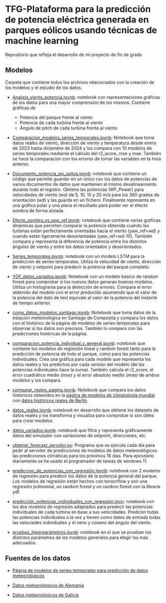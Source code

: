 # TFG-Plataforma para la predicción de potencia eléctrica generada en parques eólicos usando técnicas de machine learning
Repositorio que refleja el desarrollo de mi proyecto de fin de grado

## Modelos
Carpeta que contiene todos los archivos relacionados con la creación de los modelos y el estudio de los datos.

- [Analisis_viento_potencia.ipynb](https://github.com/Lucia1009/TFG-Plataforma-para-la-prediccion-de-potencia-electrica-generada-en-parques-eolicos/blob/main/modelos/Analisis_viento_potencia.ipynb "Analisis_viento_potencia.ipynb"): notebook con representaciones gráficas de los datos para una mayor comprensión de los mismos. Contiene gráficas de
	- Potencia del parque frente al viento
	- Potencia de cada turbina frente al viento
	- Ángulo de pitch de cada turbina frente al viento

- [Comparacion_modelos_series_temporales.ipynb](https://github.com/Lucia1009/TFG-Plataforma-para-la-prediccion-de-potencia-electrica-generada-en-parques-eolicos/blob/main/modelos/Comparacion_modelos_series_temporales.ipynb "Comparacion_modelos_series_temporales.ipynb"): Notebook que toma datos reales de viento, dirección de viento y temperatura desde enero de 2023 hasta diciembre de 2024 y los compara con 10 modelos de series temporales mediante el cálculo del r2_score, mse y mae. También se hace la comparación con los errores de tomar las variables en la hora anterior.

- [Documento_potencia_sin_saltos.ipynb](https://github.com/Lucia1009/TFG-Plataforma-para-la-prediccion-de-potencia-electrica-generada-en-parques-eolicos/blob/main/modelos/Documento_potencia_sin_saltos.ipynb "Documento_potencia_sin_saltos.ipynb"): notebook que contiene un código que permite guardar en un único csv los datos de potencias de varios documentos de datos que mantienen el mismo desalineamiento durante todo el registro. Obtiene las potencias (WF_Power) para velocidades de viento (ws) de 5, 10, 15 y 20 m/s  para los 360 grados de orientación (wd) y las guarda en un fichero. Finalmente representa en una gráfica polar y una plana el resultado para poder ver el efecto sombra de forma aislada.

- [Efecto_sombra_vs_yaw_ref.ipynb](https://github.com/Lucia1009/TFG-Plataforma-para-la-prediccion-de-potencia-electrica-generada-en-parques-eolicos/blob/main/modelos/Efecto_sombra_vs_yaw_ref.ipynb "Efecto_sombra_vs_yaw_ref.ipynb"): notebook que contiene varias gráficas dinámicas que permiten comparar la potencia obtenida cuando las turbinas están perfectamente orientadas hacia el viento (yaw_ref=wd) y cuando están ligeramente desorientadas (yaw_ref=wd-10). También compara y representa la diferencia de potencia entre los distintos ángulos de viento y entre los datos orientados y desorientados.

- [Series_temporales.ipynb](https://github.com/Lucia1009/TFG-Plataforma-para-la-prediccion-de-potencia-electrica-generada-en-parques-eolicos/blob/main/modelos/Series_temporales.ipynb "Series_temporales.ipynb"): notebook con un modelo LSTM para la predicción de series temporales. Utiliza la velocidad de viento, dirección de viento y setpoint para predecir la potencia del parque completo.

- [YDF_datos_variados.ipynb](https://github.com/Lucia1009/TFG-Plataforma-para-la-prediccion-de-potencia-electrica-generada-en-parques-eolicos/blob/main/modelos/YDF_datos_variados.ipynb "YDF_datos_variados.ipynb"): Notebook con un modelo básico de random forest para comprobar si los nuevos datos generan buenos modelos. Utiliza un histograma para la detección de errores. Compara el error obtenido del modelo con el error producido asumiendo que el valor de la potencia del dato de test equivale al valor de la potencia del instante de tiempo anterior.

- [comp_datos_modelos_santiago.ipynb](https://github.com/Lucia1009/TFG-Plataforma-para-la-prediccion-de-potencia-electrica-generada-en-parques-eolicos/blob/main/modelos/comp_datos_modelos_santiago.ipynb "comp_datos_modelos_santiago.ipynb"): Notebook que toma datos de la estación meteorológica en Santiago de Compostla y compara los datos con el histórico de la página de modelos de series temporales para observar si los datos son precisos. También lo compara con las predicciones históricas de la página.

- [comparacion_potencia_individual_y_general.ipynb](https://github.com/Lucia1009/TFG-Plataforma-para-la-prediccion-de-potencia-electrica-generada-en-parques-eolicos/blob/main/modelos/comparacion_potencia_individual_y_general.ipynb "comparacion_potencia_individual_y_general.ipynb"): notebook que contiene los modelos de regresión lineal y random forest tanto para la predicción de potencia de todo el parque, como para las potencias individuales. Crea una gráfica para cada modelo que representa los datos reales y los predichos por cada versión del modelo (de las potencias individuales hace la suma). También calcula el r2_score, el error cuadrático medio *(mse)* y el error absoluto medio *(mae)* de ambos modelos y los compara.

- [comparar_reales_pagina.ipynb](https://github.com/Lucia1009/TFG-Plataforma-para-la-prediccion-de-potencia-electrica-generada-en-parques-eolicos/blob/main/modelos/comparar_reales_pagina.ipynb "comparar_reales_pagina.ipynb"): Notebook que compara los datos históricos obtenidos en la [página de modelos de climatología mundial](https://open-meteo.com/en/docs "página de modelos de climatología mundial") con [datos históricos reales de Berlín](https://www.dwd.de/DE/klimaumwelt/cdc/cdc_node.html "datos históricos reales de Berlín").

- [datos_reales.ipynb](https://github.com/Lucia1009/TFG-Plataforma-para-la-prediccion-de-potencia-electrica-generada-en-parques-eolicos/blob/main/modelos/datos_reales.ipynb "datos_reales.ipynb"): notebook en desarrollo que obtiene los datasets de datos reales y los transforma y visualiza para comprobar si son útiles para crear modelos.

- [datos_variados.ipynb](https://github.com/Lucia1009/TFG-Plataforma-para-la-prediccion-de-potencia-electrica-generada-en-parques-eolicos/blob/main/modelos/datos_variados.ipynb "datos_variados.ipynb"): notebook que filtra y representa gráficamente datos del simulador con variaciones de setpoint, direcciones, etc.

- [obtener_forecast_servidor.py](https://github.com/Lucia1009/TFG-Plataforma-para-la-prediccion-de-potencia-electrica-generada-en-parques-eolicos/blob/main/modelos/obtener_forecast_servidor.py "obtener_forecast_servidor.py"): Programa que se ejecuta cada día para pedir al servidor de predicciones de modelos de datos meteorológicos las predicciones climáticas para los próximos 16 días. Para ejecutarlo diariamente se ha usado el programador de tareas de windows 11. 

- [prediccion_de_potencias_con_regresión.ipynb](https://github.com/Lucia1009/TFG-Plataforma-para-la-prediccion-de-potencia-electrica-generada-en-parques-eolicos/blob/main/modelos/prediccion_de_potencias_con_regresi%C3%B3n.ipynb "prediccion_de_potencias_con_regresión.ipynb"): notebook con 2 modelos de regresión para predecir los datos de la potencia general del parque. Los modelos de regresión están hechos con tensorflow y son una regresión polinomial, un random forest y un random forest con la librería ydf. 

- [predicción_potencias_individuales_con_regresión.ipyn](https://github.com/Lucia1009/TFG-Plataforma-para-la-prediccion-de-potencia-electrica-generada-en-parques-eolicos/blob/main/modelos/predicci%C3%B3n_potencias_individuales_con_regresi%C3%B3n.ipynb "predicción_potencias_individuales_con_regresión.ipyn"): notebook con los dos modelos de regresión adaptados para predecir las potencias individuales de cada turbina en base a sus velocidades. Predicen todas las potencias individuales a la vez y tienen como datos de entrada todas las velociades individuales y el seno y coseno del ángulo del viento.

- [pruebas_hiperparámetros.ipynb](https://github.com/Lucia1009/TFG-Plataforma-para-la-prediccion-de-potencia-electrica-generada-en-parques-eolicos/blob/main/modelos/pruebas_hiperpar%C3%A1metros.ipynb "pruebas_hiperparámetros.ipynb"): notebook en el que se prueban los distintos parámetros de los modelos generales para elegir los más adecuados.

## Fuentes de los datos
- [Página de modelos de series temporales para predicción de datos meteorológicos](https://open-meteo.com/en/docs "Página de modelos de series temporales para predicción de datos meteorológicos")

- [Datos meteorológicos de Alemania](https://www.dwd.de/DE/klimaumwelt/cdc/cdc_node.html "Datos meteorológicos de Alemania")

- [Datos meteorológicos de Galicia](https://www.meteogalicia.gal/web/observacion/rede-meteoroloxica/historico "Datos meteorológicos de Galicia")
